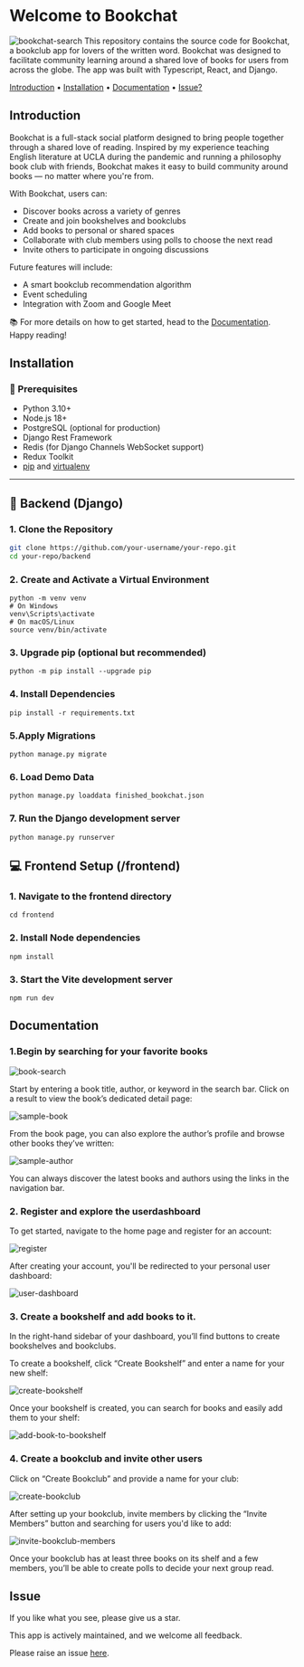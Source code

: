 # Welcome to Bookchat
![bookchat-search](./assets/bookchat-search.png)
This repository contains the source code for Bookchat, a bookclub app for lovers of the written word. Bookchat was designed to facilitate community learning around a shared love of books for users from across the globe. The app was built with Typescript, React, and Django.

[Introduction](#introduction) • [Installation](#installation) • [Documentation](#documentation) • [Issue?](#issue)

## Introduction

Bookchat is a full-stack social platform designed to bring people together through a shared love of reading. Inspired by my experience teaching English literature at UCLA during the pandemic and running a philosophy book club with friends, Bookchat makes it easy to build community around books — no matter where you're from.

With Bookchat, users can:

 + Discover books across a variety of genres
 + Create and join bookshelves and bookclubs
 + Add books to personal or shared spaces
 + Collaborate with club members using polls to choose the next read
 + Invite others to participate in ongoing discussions

Future features will include:
  + A smart bookclub recommendation algorithm
  + Event scheduling
  + Integration with Zoom and Google Meet

📚 For more details on how to get started, head to the [Documentation](#documentation). Happy reading!

## Installation


### 🔧 Prerequisites

- Python 3.10+
- Node.js 18+
- PostgreSQL (optional for production)
- Django Rest Framework
- Redis (for Django Channels WebSocket support)
- Redux Toolkit
- [pip](https://pip.pypa.io/en/stable/installation/) and [virtualenv](https://virtualenv.pypa.io/en/latest/)

---

## 🧠 Backend (Django)

### 1. Clone the Repository
```bash
git clone https://github.com/your-username/your-repo.git
cd your-repo/backend
```
### 2. Create and Activate a Virtual Environment
```
python -m venv venv
# On Windows
venv\Scripts\activate
# On macOS/Linux
source venv/bin/activate
```
### 3. Upgrade pip (optional but recommended)
```
python -m pip install --upgrade pip
```
### 4.  Install Dependencies
```
pip install -r requirements.txt
```
### 5.Apply Migrations
```
python manage.py migrate
```
### 6. Load Demo Data
```
python manage.py loaddata finished_bookchat.json
```
### 7. Run the Django development server
```
python manage.py runserver
```

## 💻 Frontend Setup (/frontend)

### 1. Navigate to the frontend directory
```
cd frontend
```
### 2. Install Node dependencies
```
npm install
```
### 3. Start the Vite development server
```
npm run dev
```

## Documentation

### 1.Begin by searching for your favorite books
![book-search](./assets/book-search.png)

Start by entering a book title, author, or keyword in the search bar. Click on a result to view the book’s dedicated detail page:

![sample-book](./assets/sample-book.png)

From the book page, you can also explore the author’s profile and browse other books they’ve written:

![sample-author](./assets/sample-author.png)

You can always discover the latest books and authors using the links in the navigation bar.

### 2. Register and explore the userdashboard

To get started, navigate to the home page and register for an account:

![register](./assets/register.png)

After creating your account, you'll be redirected to your personal user dashboard:

![user-dashboard](./assets/user-dashboard.png)

### 3. Create a bookshelf and add books to it.

In the right-hand sidebar of your dashboard, you’ll find buttons to create bookshelves and bookclubs.

To create a bookshelf, click “Create Bookshelf” and enter a name for your new shelf:

![create-bookshelf](./assets/create-bookshelf.png)

Once your bookshelf is created, you can search for books and easily add them to your shelf:

![add-book-to-bookshelf](./assets/add-book-to-bookshelf.png)

### 4. Create a bookclub and invite other users

Click on “Create Bookclub” and provide a name for your club:

![create-bookclub](./assets/create-bookclub.png)

After setting up your bookclub, invite members by clicking the “Invite Members” button and searching for users you'd like to add:

![invite-bookclub-members](./assets/invite-bookclub-members.png)

Once your bookclub has at least three books on its shelf and a few members, you’ll be able to create polls to decide your next group read.

## Issue
If you like what you see, please give us a star.

This app is actively maintained, and we welcome all feedback.

Please raise an issue [here](https://github.com/tascapeter514/bookchatapp/issues/new).
